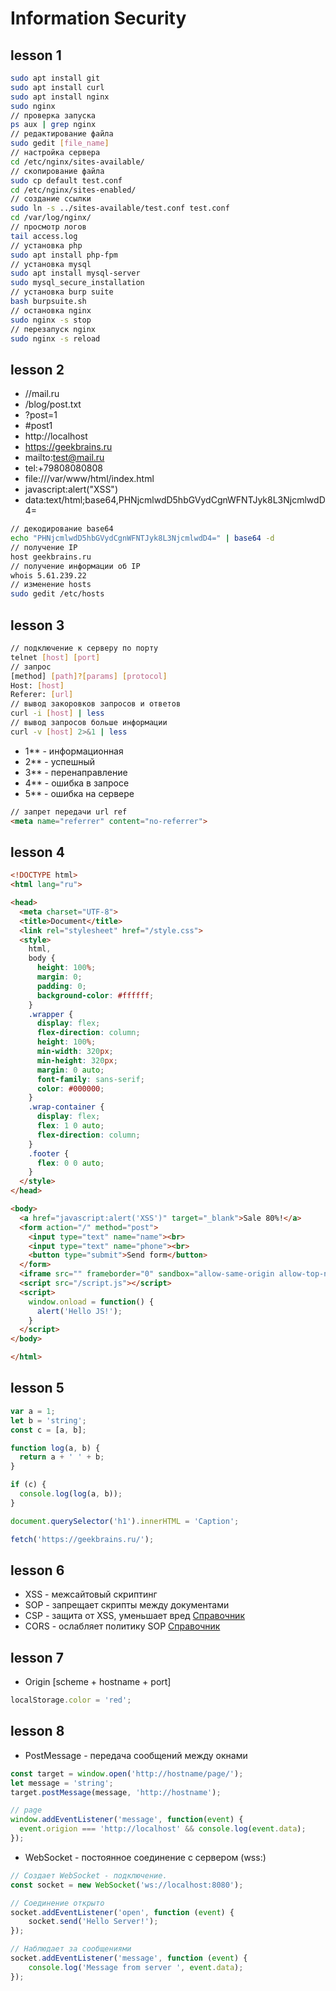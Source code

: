 # Information Security

## lesson 1
``` bash
sudo apt install git
sudo apt install curl
sudo apt install nginx
sudo nginx
// проверка запуска
ps aux | grep nginx
// редактирование файла
sudo gedit [file_name]
// настройка сервера
cd /etc/nginx/sites-available/
// скопирование файла
sudo cp default test.conf
cd /etc/nginx/sites-enabled/
// создание ссылки
sudo ln -s ../sites-available/test.conf test.conf
cd /var/log/nginx/
// просмотр логов
tail access.log
// установка php
sudo apt install php-fpm
// установка mysql
sudo apt install mysql-server
sudo mysql_secure_installation
// установка burp suite
bash burpsuite.sh
// остановка nginx
sudo nginx -s stop
// перезапуск nginx
sudo nginx -s reload
```

## lesson 2
* //mail.ru
* /blog/post.txt
* ?post=1
* #post1
* http://localhost
* https://geekbrains.ru
* mailto:test@mail.ru
* tel:+79808080808
* file:///var/www/html/index.html
* javascript:alert("XSS")
* data:text/html;base64,PHNjcmlwdD5hbGVydCgnWFNTJyk8L3NjcmlwdD4=
``` bash
// декодирование base64
echo "PHNjcmlwdD5hbGVydCgnWFNTJyk8L3NjcmlwdD4=" | base64 -d
// получение IP
host geekbrains.ru
// получение информации об IP
whois 5.61.239.22
// изменение hosts
sudo gedit /etc/hosts
```

## lesson 3
``` bash
// подключение к серверу по порту
telnet [host] [port]
// запрос
[method] [path]?[params] [protocol]
Host: [host]
Referer: [url]
// вывод закоровков запросов и ответов
curl -i [host] | less
// вывод запросов больше информации
curl -v [host] 2>&1 | less
```

* 1** - информационная
* 2** - успешный
* 3** - перенаправление
* 4** - ошибка в запросе
* 5** - ошибка на сервере

``` html
// запрет передачи url ref
<meta name="referrer" content="no-referrer">
```

## lesson 4
``` html
<!DOCTYPE html>
<html lang="ru">

<head>
  <meta charset="UTF-8">
  <title>Document</title>
  <link rel="stylesheet" href="/style.css">
  <style>
    html,
    body {
      height: 100%;
      margin: 0;
      padding: 0;
      background-color: #ffffff;
    }
    .wrapper {
      display: flex;
      flex-direction: column;
      height: 100%;
      min-width: 320px;
      min-height: 320px;
      margin: 0 auto;
      font-family: sans-serif;
      color: #000000;
    }
    .wrap-container {
      display: flex;
      flex: 1 0 auto;
      flex-direction: column;
    }
    .footer {
      flex: 0 0 auto;
    }
  </style>
</head>

<body>
  <a href="javascript:alert('XSS')" target="_blank">Sale 80%!</a>
  <form action="/" method="post">
    <input type="text" name="name"><br>
    <input type="text" name="phone"><br>
    <button type="submit">Send form</button>
  </form>
  <iframe src="" frameborder="0" sandbox="allow-same-origin allow-top-navigation allow-scripts"></iframe>
  <script src="/script.js"></script>
  <script>
    window.onload = function() {
      alert('Hello JS!');
    }
  </script>
</body>

</html>
```

## lesson 5
``` javascript
var a = 1;
let b = 'string';
const c = [a, b];

function log(a, b) {
  return a + ' ' + b;
}

if (c) {
  console.log(log(a, b));
}

document.querySelector('h1').innerHTML = 'Caption';

fetch('https://geekbrains.ru/');
```

## lesson 6
* XSS - межсайтовый скриптинг
* SOP - запрещает скрипты между документами
* CSP - защита от XSS, уменьшает вред [Справочник](https://content-security-policy.com/)
* CORS - ослабляет политику SOP [Справочник](https://enable-cors.org/index.html)

## lesson 7
* Origin [scheme + hostname + port]
``` javascript
localStorage.color = 'red';
```

## lesson 8
* PostMessage - передача сообщений между окнами
``` javascript
const target = window.open('http://hostname/page/');
let message = 'string';
target.postMessage(message, 'http://hostname');

// page
window.addEventListener('message', function(event) {
  event.origion === 'http://localhost' && console.log(event.data);
});
```
* WebSocket - постоянное соединение с сервером (wss:)
``` javascript
// Создает WebSocket - подключение.
const socket = new WebSocket('ws://localhost:8080');

// Соединение открыто
socket.addEventListener('open', function (event) {
    socket.send('Hello Server!');
});

// Наблюдает за сообщениями
socket.addEventListener('message', function (event) {
    console.log('Message from server ', event.data);
});
```
